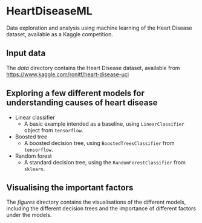 # HeartDiseaseML
Data exploration and analysis using machine learning of the Heart Disease dataset, available as a Kaggle competition.

## Input data

The *data* directory contains the Heart Disease dataset, available from https://www.kaggle.com/ronitf/heart-disease-uci

## Exploring a few different models for understanding causes of heart disease

- Linear classifier
    + A basic example intended as a baseline, using `LinearClassifier`  object from `tensorflow`.
- Boosted tree
    + A boosted decision tree, using `BoostedTreesClassifier` from `tensorflow`.
- Random forest
    + A standard decision tree, using the `RandomForestClassifier` from `sklearn`.

## Visualising the important factors
The *figures* directory contains the visualisations of the different models, including the different decision trees and the importance of different factors under the models.
